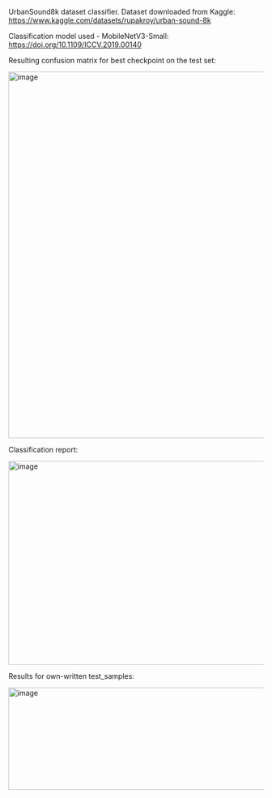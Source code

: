 UrbanSound8k dataset classifier.
Dataset downloaded from Kaggle:
https://www.kaggle.com/datasets/rupakroy/urban-sound-8k

Classification model used - MobileNetV3-Small:
https://doi.org/10.1109/ICCV.2019.00140

Resulting confusion matrix for best checkpoint on the test set:

<img width="975" height="723" alt="image" src="https://github.com/user-attachments/assets/c25fe5e2-3de8-4c35-a874-718dfe42a060" />

Classification report:

<img width="560" height="402" alt="image" src="https://github.com/user-attachments/assets/223f1a63-77e8-4af2-ba1a-a29185f41be6" />

Results for own-written test_samples:

<img width="975" height="202" alt="image" src="https://github.com/user-attachments/assets/24edd4fa-8e1b-438a-9d41-53b1a9521035" />

